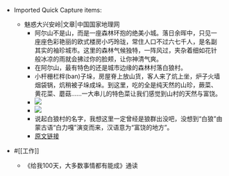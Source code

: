 - Imported Quick Capture items:

    - 魅惑大兴安岭|文章|中国国家地理网
        - 阿尔山不是山，而是一座森林环抱的绝美小城。落日余晖中，只见一座座色彩艳丽的欧式楼房小巧玲珑，常住人口不过六七千人，是名副其实的袖珍城市。这里的森林气候独特，一阵风过，夹杂着细如花针般冰凉的雨就会拂过你的脸颊，让你神清气爽。
        - 在阿尔山，最有特色的还是城市边缘的森林村落白狼村。
        - 小杆栅栏柈(ban)子垛，房屋脊上放山货，客人来了炕上坐，炉子火墙烟袋锅，炕稍被子垛成垛。到这里，吃的全是纯天然的山珍，蕨菜、黄花菜、蘑菇……一大串儿的特色菜让我们感觉到山村的天然与富饶。
        - ![](https://firebasestorage.googleapis.com/v0/b/firescript-577a2.appspot.com/o/imgs%2Fapp%2Fxinyiheng%2F4_lfZMPXjc.png?alt=media&token=c1f1c571-3a2a-4b72-9f58-0abc5cfe3468)
        - ![](https://firebasestorage.googleapis.com/v0/b/firescript-577a2.appspot.com/o/imgs%2Fapp%2Fxinyiheng%2F08xdKH2zJF.png?alt=media&token=dae75752-a527-4a71-80df-afea253bab38)
        - 说起白狼村的名字，我想这里一定曾经是狼群出没吧，没想到“白狼”由蒙古语“白力嘎”演变而来，汉语意为“富饶的地方”。
        - [原文链接](http://www.dili360.com/article/p5350c3d64391515.htm)
- #[[工作]]
    - 《给我100天，大多数事情都有能成》通读
